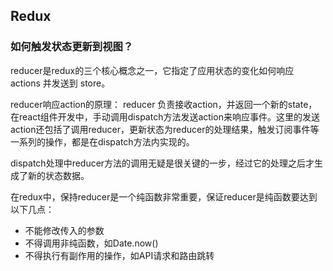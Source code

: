 ## Redux


### 如何触发状态更新到视图？
reducer是redux的三个核心概念之一，它指定了应用状态的变化如何响应 actions 并发送到 store。

reducer响应action的原理：
reducer 负责接收action，并返回一个新的state，在react组件开发中，手动调用dispatch方法发送action来响应事件。这里的发送action还包括了调用reducer，更新状态为reducer的处理结果，触发订阅事件等一系列的操作，都是在dispatch方法内实现的。

dispatch处理中reducer方法的调用无疑是很关键的一步，经过它的处理之后才生成了新的状态数据。

在redux中，保持reducer是一个纯函数非常重要，保证reducer是纯函数要达到以下几点：
- 不能修改传入的参数
- 不得调用非纯函数，如Date.now()
- 不得执行有副作用的操作，如API请求和路由跳转